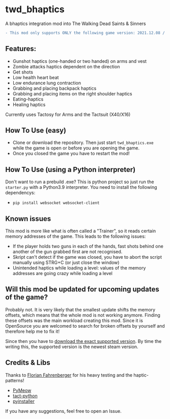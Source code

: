 # twd_bhaptics
A bhaptics integration mod into The Walking Dead Saints & Sinners
```diff
- This mod only supports ONLY the following game version: 2021.12.08 / build 218977-STAGE
```
## Features:

* Gunshot haptics (one-handed or two handed) on arms and vest
* Zombie attacks haptics dependent on the direction
* Get shots
* Low health heart beat
* Low endurance lung contraction
* Grabbing and placing backpack haptics
* Grabbing and placing items on the right shoulder haptics
* Eating-haptics
* Healing haptics

Currently uses Tactosy for Arms and the Tactsuit (X40/X16) 

## How To Use (easy)

* Clone or download the repository. Then just start ```twd_bhaptics.exe``` while the game is open or before you are opening the game.
* Once you closed the game you have to restart the mod!

## How To Use (using a Python interpreter)
 Don't want to run a prebuild .exe? This is python project so just run the ```starter.py``` with a Python3.9 interpreter.
 You need to install the following dependencys:
 
*  ```pip install websocket websocket-client```

## Known issues
This mod is more like what is often called a "Trainer", so it reads certain memory addresses of the game. This leads to the following issues:

* If the player holds two guns in each of the hands, fast shots behind one another of the gun grabbed first are not recognised.
* Skript can't detect if the game was closed, you have to abort the script manually using STRG+C (or just close the window) 
* Unintended haptics while loading a level: values of the memory addresses are going crazy while loading a level

## Will this mod be updated for upcoming updates of the game?
Probably not. It is very likely that the smallest update shifts the memory offsets, which means that the whole mod is not working anymore.
Finding these offsets was the main workload creating this mod. Since it is OpenSource you are welcomed to search for broken offsets by yourself and therefore
help me to fix it!

Since then you have to [download the exact supported version](https://steamcommunity.com/sharedfiles/filedetails/?id=889624474).
By time the writing this, the supported version is the newest steam version.

## Credits & Libs
Thanks to [Florian Fahrenberger](https://github.com/floh-bhaptics) for his heavy testing and the haptic-patterns!

* [PyMeow](https://github.com/qb-0/PyMeow)
* [tact-python](https://github.com/bhaptics/tact-python)
* [pyinstaller](https://github.com/pyinstaller/pyinstaller)

If you have any suggestions, feel free to open an Issue.

